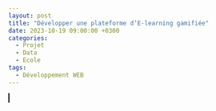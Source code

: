 ```yaml
---
layout: post
title: "Développer une plateforme d’E-learning gamifiée"
date: 2023-10-19 09:00:00 +0300
categories:
  - Projet
  - Data
  - Ecole
tags:
  - Développement WEB
---
```


<!DOCTYPE html>
<html lang="en">
<head>
  <meta charset="UTF-8">
  <meta name="viewport" content="width=device-width, initial-scale=1.0">
  <title>PDF Viewer</title>
  <!-- Ajoute le lien vers le fichier PDF.js -->
  <script type="text/javascript" src="https://mozilla.github.io/pdf.js/build/pdf.js"></script>
</head>
<body>
  <!-- Crée une balise canvas pour afficher le PDF -->
  <canvas id="pdf-viewer" style="border:1px solid black;"></canvas>

  <script>
    // Définit le chemin vers ton fichier PDF sur Google Drive
    var pdfUrl = "TON_LIEN_GOOGLE_DRIVE";

    // Charge le PDF avec PDF.js
    pdfjsLib.getDocument(pdfUrl).then(function(pdfDoc) {
      // Affiche la première page du PDF
      pdfDoc.getPage(1).then(function(page) {
        var canvas = document.getElementById("pdf-viewer");
        var context = canvas.getContext("2d");

        // Définis la taille du canvas pour correspondre à la taille de la page PDF
        canvas.height = page.view[3];
        canvas.width = page.view[2];

        // Dessine la première page du PDF sur le canvas
        page.render({ canvasContext: context, viewport: page.view });
      });
    });
  </script>
</body>
</html>
